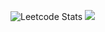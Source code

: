 ![Leetcode Stats](https://leetcard.jacoblin.cool/Uttam_Rai?ext=heatmap)
![](https://leetcard.jacoblin.cool/lapor?ext=heatmap)
